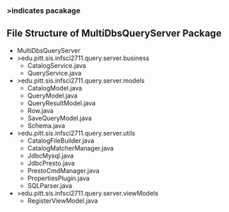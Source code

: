 
 <h3> >indicates pacakage </h3>
<html>
<body>

<h2>File Structure of MultiDbsQueryServer Package</h2>

<ul>
  <li>MultiDbsQueryServer</li>

  <li> >edu.pitt.sis.infsci2711.query.server.business
    <ul>
    <li>CatalogService.java</li>
    <li>QueryService.java</li>
    </ul>
  </li>
  
   <li> >edu.pitt.sis.infsci2711.query.server.models
    <ul>
    <li>CatalogModel.java</li>
    <li>QueryModel.java</li>
    <li>QueryResultModel.java</li> 
    <li>Row.java</li>
    <li>SaveQueryModel.java</li>
    <li>Schema.java</li> 
    </ul>
  </li>
  
   <li> >edu.pitt.sis.infsci2711.query.server.utils
    <ul>
    <li>CatalogFileBuilder.java</li>
    <li>CatalogMatcherManager.java</li>
    <li>JdbcMysql.java</li> 
    <li>JdbcPresto.java</li>
    <li>PrestoCmdManager.java</li>
    <li>PropertiesPlugin.java</li>
    <li>SQLParser.java</li> 
    </ul>
  </li>
  
  <li> >edu.pitt.sis.infsci2711.query.server.viewModels 
   <ul> 
   <li> RegisterViewModel.java</li>
   </ul>
  
</ul>

</body>
</html>





